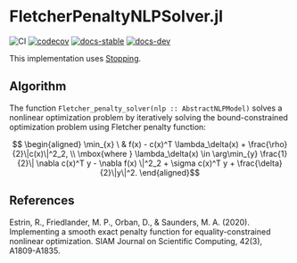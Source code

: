 # FletcherPenaltyNLPSolver.jl

![CI](https://github.com/tmigot/FletcherPenaltyNLPSolver/workflows/CI/badge.svg?branch=main)
[![codecov](https://codecov.io/gh/tmigot/FletcherPenaltyNLPSolver/branch/main/graph/badge.svg)](https://codecov.io/gh/tmigot/FletcherPenaltyNLPSolver)
[![docs-stable](https://img.shields.io/badge/docs-stable-blue.svg)](https://tmigot.github.io/FletcherPenaltyNLPSolver/stable)
[![docs-dev](https://img.shields.io/badge/docs-dev-purple.svg)](https://tmigot.github.io/FletcherPenaltyNLPSolver/dev)

This implementation uses [Stopping](https://github.com/vepiteski/Stopping.jl).

## Algorithm

The function `Fletcher_penalty_solver(nlp :: AbstractNLPModel)` solves a nonlinear
optimization problem by iteratively solving 
the bound-constrained optimization problem using Fletcher penalty function:

```math
         \begin{aligned}
         \min_{x} \ & f(x) - c(x)^T \lambda_\delta(x) + \frac{\rho}{2}\|c(x)\|^2_2, \\
         \mbox{where } \lambda_\delta(x) \in \arg\min_{y} \frac{1}{2}\| \nabla c(x)^T y - \nabla f(x) \|^2_2 + \sigma c(x)^T y + \frac{\delta}{2}\|y\|^2.
         \end{aligned}
```

## References

Estrin, R., Friedlander, M. P., Orban, D., & Saunders, M. A. (2020).
  Implementing a smooth exact penalty function for equality-constrained nonlinear optimization.
  SIAM Journal on Scientific Computing, 42(3), A1809-A1835.
